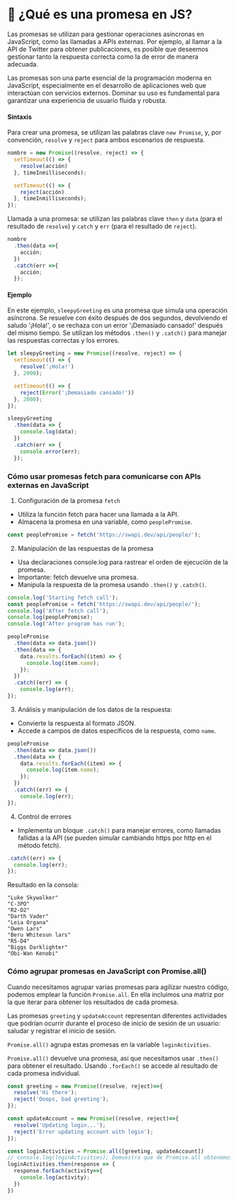 # 🤞 ¿Qué es una promesa en JS?

Las promesas se utilizan para gestionar operaciones asíncronas en JavaScript, como las llamadas a APIs externas. Por ejemplo, al llamar a la API de Twitter para obtener publicaciones, es posible que deseemos gestionar tanto la respuesta correcta como la de error de manera adecuada.

Las promesas son una parte esencial de la programación moderna en JavaScript, especialmente en el desarrollo de aplicaciones web que interactúan con servicios externos. Dominar su uso es fundamental para garantizar una experiencia de usuario fluida y robusta.

#### Sintaxis

Para crear una promesa, se utilizan las palabras clave `new Promise`, y, por convención, `resolve` y `reject` para ambos escenarios de respuesta.

```javascript
nombre = new Promise((resolve, reject) => {
  setTimeout(() => {
    resolve(acción)
  }, timeInmilliseconds);

  setTimeout(() => {
    reject(acción)
  }, timeInmilliseconds);
});
```

Llamada a una promesa: se utilizan las palabras clave `then` y `data` (para el resultado de `resolve`) y `catch` y `err` (para el resultado de `reject`).

```javascript
nombre
  .then(data =>{
    acción;
  })
  .catch(err =>{
    acción;
  });
```

#### Ejemplo

En este ejemplo, `sleepyGreeting` es una promesa que simula una operación asíncrona. Se resuelve con éxito después de dos segundos, devolviendo el saludo '¡Hola!', o se rechaza con un error '¡Demasiado cansado!' después del mismo tiempo. Se utilizan los métodos `.then()` y `.catch()` para manejar las respuestas correctas y los errores.

```javascript
let sleepyGreeting = new Promise((resolve, reject) => {
  setTimeout(() => {
    resolve('¡Hola!')
  }, 2000);

  setTimeout(() => {
    reject(Error('¡Demasiado cansado!'))
  }, 2000);
});

sleepyGreeting
  .then(data => {
    console.log(data);
  })
  .catch(err => {
    console.error(err);
  });
```

### Cómo usar promesas fetch para comunicarse con APIs externas en JavaScript

1. Configuración de la promesa `fetch`

* Utiliza la función fetch para hacer una llamada a la API.
* Almacena la promesa en una variable, como `peoplePromise`.

```javascript
const peoplePromise = fetch('https://swapi.dev/api/people/');
```

2. Manipulación de las respuestas de la promesa

* Usa declaraciones console.log para rastrear el orden de ejecución de la promesa.
* Importante: fetch devuelve una promesa.
* Manipula la respuesta de la promesa usando `.then()` y `.catch()`.

```javascript
console.log('Starting fetch call');
const peoplePromise = fetch('https://swapi.dev/api/people/');
console.log('After fetch call');
console.log(peoplePromise);
console.log('After program has run');

peoplePromise
  .then(data => data.json())
  .then(data => {
    data.results.forEach((item) => {
      console.log(item.name);
    });
  })
  .catch((err) => {
    console.log(err);
});
```

3. Análisis y manipulación de los datos de la respuesta:

* Convierte la respuesta al formato JSON.
* Accede a campos de datos específicos de la respuesta, como `name`.

```javascript
peoplePromise
  .then(data => data.json())
  .then(data => {
    data.results.forEach((item) => {
      console.log(item.name);
    });
  })
  .catch((err) => {
    console.log(err);
});
```

4. Control de errores

* Implementa un bloque `.catch()` para manejar errores, como llamadas fallidas a la API (se pueden simular cambiando https por http en el método fetch).

```javascript
.catch((err) => {
  console.log(err);
});
```

Resultado en la consola:

```
"Luke Skywalker"
"C-3PO"
"R2-D2"
"Darth Vader"
"Leia Organa"
"Owen Lars"
"Beru Whitesun lars"
"R5-D4"
"Biggs Darklighter"
"Obi-Wan Kenobi"
```

### Cómo agrupar promesas en JavaScript con Promise.all()

Cuando necesitamos agrupar varias promesas para agilizar nuestro código, podemos emplear la función `Promise.all`. En ella incluimos una matriz por la que iterar para obtener los resultados de cada promesa.

Las promesas `greeting` y `updateAccount` representan diferentes actividades que podrían ocurrir durante el proceso de inicio de sesión de un usuario: saludar y registrar el inicio de sesión.

`Promise.all()` agrupa estas promesas en la variable `loginActivities`.

`Promise.all()` devuelve una promesa, así que necesitamos usar `.then()` para obtener el resultado. Usando `.forEach()` se accede al resultado de cada promesa individual.

```javascript
const greeting = new Promise((resolve, reject)=>{
  resolve('Hi there');
  reject('Ooops, bad greeting');
});

const updateAccount = new Promise((resolve, reject)=>{
  resolve('Updating login...');
  reject('Error updating account with login');
});

const loginActivities = Promise.all([greeting, updateAccount])
// console.log(loginActivities); Demuestra que de Promise.all obtenemos una promesa
loginActivities.then(response => {
  response.forEach(activity=>{
    console.log(activity);
  })
})
```
